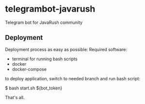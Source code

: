 # telegrambot-javarush
Telegram bot for JavaRush community

## Deployment
Deployment process as easy as possible:
Required software:
- terminal for running bash scripts
- docker
- docker-compose

to deploy application, switch to needed branch and run bash script:

$ bash start.sh ${bot_token}

That's all.